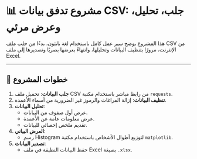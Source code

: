 # 📊 مشروع تدفق بيانات CSV: جلب، تحليل، وعرض مرئي

هذا المشروع يوضح سير عمل كامل باستخدام لغة بايثون، بدءًا من جلب ملف CSV من الإنترنت، مرورًا بتنظيف البيانات وتحليلها، وانتهاءً بعرضها بصريًا وتصديرها إلى ملف Excel.

---

## 🚀 خطوات المشروع

1. **جلب البيانات**: تحميل ملف CSV من رابط مباشر باستخدام مكتبة `requests`.
2. **تنظيف البيانات**: إزالة الفراغات والرموز غير الضرورية من أسماء الأعمدة.
3. **تحليل البيانات**:
   - عرض أول صفوف من البيانات.
   - عرض معلومات عامة عن الأعمدة.
   - تقديم ملخص إحصائي للبيانات.
4. **العرض البياني**:
   - رسم Histogram لتوزيع أطوال الأشخاص باستخدام مكتبة `matplotlib`.
5. **تصدير البيانات**:
   - حفظ البيانات النظيفة في ملف Excel بصيغة `.xlsx`.





